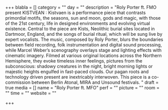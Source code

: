 +++
blabla = []
category = ""
day = ""
description = "Roly Porter ft. FMO present KISTVEAN : Kistvaen is a performance piece that contrasts primordial motifs, the seasons, sun and moon, gods and magic, with those of the 21st century, life in designed environments and evolving virtual existence. Central to the piece are Kists, Neolithic burial sites located in Dartmoor, England, and the songs of burial ritual, which will be sung live by expert vocalists. The music, composed by Roly Porter, blurs the boundaries between field recording, folk instrumentation and digital sound processing, while Marcel Weber’s scenography overlays stage and lighting effects with cinematic imagery. Filmed at various original locations across the Northern Hemisphere, they evoke timeless inner feelings, pictures from the subconscious: shadowy creatures in the night, bright morning lights or majestic heights engulfed in fast-paced clouds. Our pagan roots and technology driven present are inextricably interwoven. This piece is a co-commission between Berlin Atonal, MIRA and Unsound festivals. "
draft = true
media = []
name = "Roly Porter ft. MFO"
perf = ""
picture = ""
room = ""
time = ""
website = ""

+++
